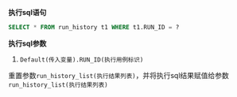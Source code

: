 <p class="panel-title"><b>执行sql语句</b></p>

```sql
SELECT * FROM run_history t1 WHERE t1.RUN_ID = ?
```

<p class="panel-title"><b>执行sql参数</b></p>

1. `Default(传入变量).RUN_ID(执行用例标识)`

重置参数`run_history_list(执行结果列表)`，并将执行sql结果赋值给参数`run_history_list(执行结果列表)`
